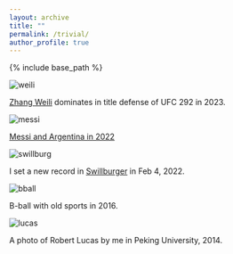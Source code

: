 ```yaml
---
layout: archive
title: ""
permalink: /trivial/
author_profile: true
---
```


{% include base_path %}


![weili](https://github.com/SteveShelnanMa/SteveShelnanMa.github.io/assets/65184060/ed49a96d-064c-4f96-826c-2cdd1f303c09)

[Zhang Weili](https://en.wikipedia.org/wiki/Zhang_Weili) dominates in title defense of UFC 292 in 2023.


![messi](https://github.com/SteveShelnanMa/SteveShelnanMa.github.io/assets/65184060/e8c0fddc-2724-44c0-bffc-9679d05345eb)

[Messi and Argentina in 2022](https://www.nytimes.com/2022/12/18/sports/soccer/messi-world-cup-win.html)

![swillburg](https://github.com/SteveShelnanMa/SteveShelnanMa.github.io/assets/65184060/92c91c98-426b-4e73-86e4-0b9818006888)

I set a new record in [Swillburger](http://www.theplayhouseroc.com) in Feb 4, 2022.

![bball](https://github.com/SteveShelnanMa/SteveShelnanMa.github.io/assets/65184060/7f7a1243-7d22-4dd3-9301-3b3410630424)

B-ball with old sports in 2016.

![lucas](https://github.com/SteveShelnanMa/SteveShelnanMa.github.io/assets/65184060/5e14b17f-96db-4acd-bd2a-8054e8c35bd1)

A photo of Robert Lucas by me in Peking University, 2014.
